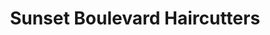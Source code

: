 ---
title: "Sunset Boulevard Haircutters"
url: /newport/sunset-boulevard-haircutters/
shop: Friseur
---